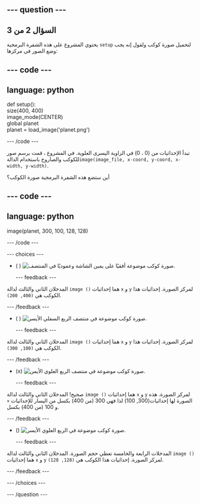 
--- question ---
---
السؤال 2 من 3
---

يحتوي المشروع على هذه الشفرة البرمجية `setup` لتحميل صورة كوكب ولقول إنه يجب وضع الصور في مركزها:

--- code ---
---
language: python
---

def setup():   
size(400, 400)   
image_mode(CENTER)   
global planet   
planet = load_image('planet.png')

--- /code ---

تبدأ الإحداثيات من (0 ، 0) في الزاوية اليسرى العلوية. في المشروع ، قمت برسم صور للكوكب والصاروخ باستخدام الدالة`image(image_file, x-coord, y-coord, x-width, y-width)`.

أين ستضع هذه الشفرة البرمجية صورة الكوكب؟

--- code ---
---
language: python
---

image(planet, 300, 100, 128, 128)

--- /code ---

--- choices ---

- ( ) ![صورة كوكب موضوعة أفقيًا على يمين الشاشة وعموديًا في المنتصف.](images/planet400200.png)

  --- feedback ---

المدخلان الثاني والثالث لدالة `image ()` هما إحداثيات `x` و `y` لمركز الصورة. إحداثيات هذا الكوكب هي `(400, 200)`.

  --- /feedback ---

- ( ) ![صورة كوكب موضوعة في منتصف الربع السفلي الأيسر.](images/planet100300.png)

  --- feedback ---

المدخلان الثاني والثالث لدالة `image ()` هما إحداثيات `x` و `y` لمركز الصورة. إحداثيات هذا الكوكب هي `(100, 300)`.

  --- /feedback ---

- (x) ![صورة كوكب موضوعة في منتصف الربع العلوي الأيمن.](images/planet300100.png)

  --- feedback ---

صحيح! المدخلان الثاني والثالث لدالة `image ()` هما إحداثيات `x` و `y` لمركز الصورة. هذه الصورة لها إحداثيات(300, 100) لذا فهي 300 (من 400) بكسل من اليسار للإحداثيات `×` و 100 (من 400) بكسل.

  --- /feedback ---

- () ![صورة كوكب موضوعة في الربع العلوي الأيسر.](images/planet128128.png)

  --- feedback ---

المدخلات الرابعة والخامسة تعطي حجم الصورة. المدخلان الثاني والثالث لدالة `image ()` هما إحداثيات `x` و `y` لمركز الصورة. إحداثيات هذا الكوكب هي `(128, 128)`.

  --- /feedback ---

--- /choices ---

--- /question ---
